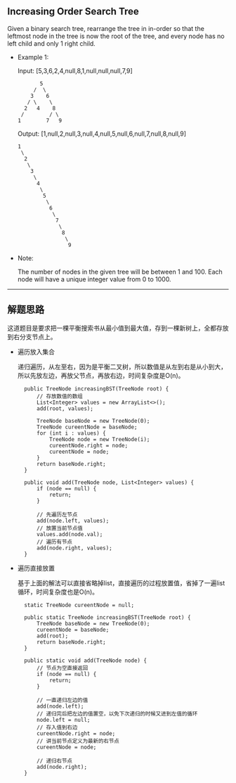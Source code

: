## Increasing Order Search Tree

Given a binary search tree, rearrange the tree in in-order so that the leftmost node in the tree is now the root of the tree, and every node has no left child and only 1 right child.

- Example 1:
  
  Input: [5,3,6,2,4,null,8,1,null,null,null,7,9]

  ```
         5
       /  \
      3    6
     / \    \
    2   4    8
   /        / \ 
  1        7   9

  ```

  Output: [1,null,2,null,3,null,4,null,5,null,6,null,7,null,8,null,9]
  ```
  1
   \
    2
     \
      3
       \
        4
         \
          5
           \
            6
             \
              7
               \
                8
                 \
                  9  
  ```
- Note:
  
  The number of nodes in the given tree will be between 1 and 100.
  Each node will have a unique integer value from 0 to 1000.

---

## 解题思路
这道题目是要求把一棵平衡搜索书从最小值到最大值，存到一棵新树上，全都存放到右分支节点上。

- 遍历放入集合

  递归遍历，从左至右，因为是平衡二叉树，所以数值是从左到右是从小到大，所以先放左边，再放父节点，再放右边，时间复杂度是O(n)。

  ```
	public TreeNode increasingBST(TreeNode root) {
		// 存放数值的数组
		List<Integer> values = new ArrayList<>();
		add(root, values);

		TreeNode baseNode = new TreeNode(0);
		TreeNode cureentNode = baseNode;
		for (int i : values) {
			TreeNode node = new TreeNode(i);
			cureentNode.right = node;
			cureentNode = node;
		}
		return baseNode.right;
	}

	public void add(TreeNode node, List<Integer> values) {
		if (node == null) {
			return;
		}

		// 先遍历左节点
		add(node.left, values);
		// 放置当前节点值
		values.add(node.val);
		// 遍历有节点
		add(node.right, values);
	}

  ```

- 遍历直接放置

  基于上面的解法可以直接省略掉list，直接遍历的过程放置值，省掉了一遍list循环，时间复杂度也是O(n)。

  ```
	static TreeNode cureentNode = null;

	public static TreeNode increasingBST(TreeNode root) {
		TreeNode baseNode = new TreeNode(0);
		cureentNode = baseNode;
		add(root);
		return baseNode.right;
	}

	public static void add(TreeNode node) {
		// 节点为空直接返回
		if (node == null) {
			return;
		}
 
		// 一直递归左边的值
		add(node.left);
		// 递归完后把左边的值置空，以免下次递归的时候又进到左值的循环
		node.left = null;
		// 存入值到右边
		cureentNode.right = node;
		// 讲当前节点定义为最新的右节点
		cureentNode = node;

		// 递归右节点
		add(node.right);
	}
  ```